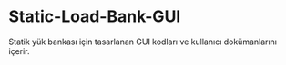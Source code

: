 # Static-Load-Bank-GUI
Statik yük bankası için tasarlanan GUI kodları ve kullanıcı dokümanlarını içerir.
